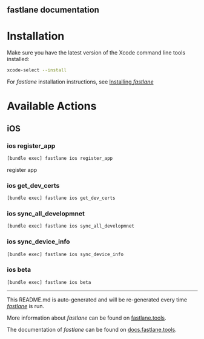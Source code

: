 fastlane documentation
----

# Installation

Make sure you have the latest version of the Xcode command line tools installed:

```sh
xcode-select --install
```

For _fastlane_ installation instructions, see [Installing _fastlane_](https://docs.fastlane.tools/#installing-fastlane)

# Available Actions

## iOS

### ios register_app

```sh
[bundle exec] fastlane ios register_app
```

register app

### ios get_dev_certs

```sh
[bundle exec] fastlane ios get_dev_certs
```



### ios sync_all_developmnet

```sh
[bundle exec] fastlane ios sync_all_developmnet
```



### ios sync_device_info

```sh
[bundle exec] fastlane ios sync_device_info
```



### ios beta

```sh
[bundle exec] fastlane ios beta
```



----

This README.md is auto-generated and will be re-generated every time [_fastlane_](https://fastlane.tools) is run.

More information about _fastlane_ can be found on [fastlane.tools](https://fastlane.tools).

The documentation of _fastlane_ can be found on [docs.fastlane.tools](https://docs.fastlane.tools).
